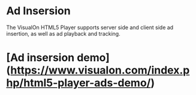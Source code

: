 # Ad Insersion
The VisualOn HTML5 Player supports server side and client side ad insertion, as well as ad playback and tracking.

# [Ad insersion demo] (https://www.visualon.com/index.php/html5-player-ads-demo/)